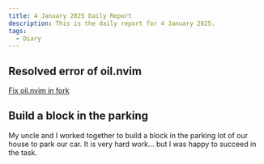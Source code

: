 ```yaml
---
title: 4 January 2025 Daily Report
description: This is the daily report for 4 January 2025.
tags:
  - Diary
---
```


## Resolved error of oil.nvim

[Fix oil.nvim in fork](/blog/articles/fix-oil-nvim-in-fork/)

## Build a block in the parking

My uncle and I worked together to build a block in the parking lot of our house to park our car.
It is very hard work...
but I was happy to succeed in the task.
